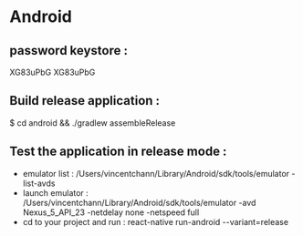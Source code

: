 # Android

## password keystore : 
XG83uPbG
XG83uPbG

## Build release application : 
$ cd android && ./gradlew assembleRelease

## Test the application in release mode : 
- emulator list : /Users/vincentchann/Library/Android/sdk/tools/emulator -list-avds
- launch emulator : /Users/vincentchann/Library/Android/sdk/tools/emulator -avd Nexus_5_API_23 -netdelay none -netspeed full
- cd to your project and run : react-native run-android --variant=release